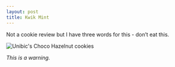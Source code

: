 ```yaml
---
layout: post
title: Kwik Mint
--- 
```


Not a cookie review but I have three words for this - don’t eat this.

![Unibic's Choco Hazelnut cookies](https://cookies.wtf/assets/kwik-mint.jpeg) 

*This is a warning.*